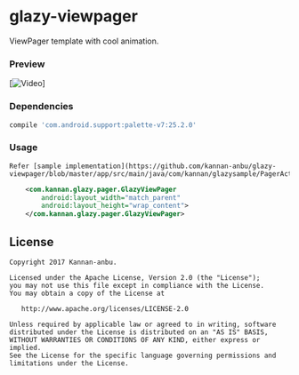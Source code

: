 # glazy-viewpager

ViewPager template with cool animation.

### Preview

[![Video](https://github.com/kannan-anbu/glazy-viewpager/blob/master/app/src/main/res/drawable-nodpi/sample_gif.gif)]


### Dependencies
```groovy
compile 'com.android.support:palette-v7:25.2.0'
```

### Usage
    Refer [sample implementation](https://github.com/kannan-anbu/glazy-viewpager/blob/master/app/src/main/java/com/kannan/glazysample/PagerActivity.java).
```xml
    <com.kannan.glazy.pager.GlazyViewPager
        android:layout_width="match_parent"
        android:layout_height="wrap_content">
    </com.kannan.glazy.pager.GlazyViewPager>
```

License
--------

    Copyright 2017 Kannan-anbu.

    Licensed under the Apache License, Version 2.0 (the "License");
    you may not use this file except in compliance with the License.
    You may obtain a copy of the License at

       http://www.apache.org/licenses/LICENSE-2.0

    Unless required by applicable law or agreed to in writing, software
    distributed under the License is distributed on an "AS IS" BASIS,
    WITHOUT WARRANTIES OR CONDITIONS OF ANY KIND, either express or implied.
    See the License for the specific language governing permissions and
    limitations under the License.
